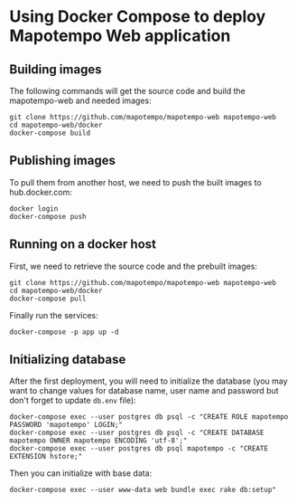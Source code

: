 Using Docker Compose to deploy Mapotempo Web application
========================================================

Building images
---------------

The following commands will get the source code and build the mapotempo-web
and needed images:

    git clone https://github.com/mapotempo/mapotempo-web mapotempo-web
    cd mapotempo-web/docker
    docker-compose build


Publishing images
-----------------

To pull them from another host, we need to push the built images to
hub.docker.com:

    docker login
    docker-compose push


Running on a docker host
------------------------

First, we need to retrieve the source code and the prebuilt images:

    git clone https://github.com/mapotempo/mapotempo-web mapotempo-web
    cd mapotempo-web/docker
    docker-compose pull

Finally run the services:

    docker-compose -p app up -d


Initializing database
---------------------

After the first deployment, you will need to initialize the database (you may
want to change values for database name, user name and password but don't
forget to update `db.env` file):

    docker-compose exec --user postgres db psql -c "CREATE ROLE mapotempo PASSWORD 'mapotempo' LOGIN;"
    docker-compose exec --user postgres db psql -c "CREATE DATABASE mapotempo OWNER mapotempo ENCODING 'utf-8';"
    docker-compose exec --user postgres db psql mapotempo -c "CREATE EXTENSION hstore;"

Then you can initialize with base data:

    docker-compose exec --user www-data web bundle exec rake db:setup"
